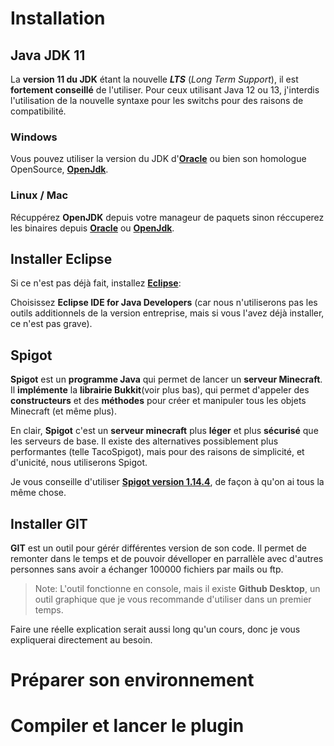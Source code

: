 # Installation

## Java JDK 11

La **version 11 du JDK** étant la nouvelle ***LTS*** (*Long Term Support*), il est **fortement conseillé** de l'utiliser.
Pour ceux utilisant Java 12 ou 13, j'interdis l'utilisation de la nouvelle syntaxe pour les switchs pour des raisons de compatibilité.

### Windows
Vous pouvez utiliser la version du JDK d'**[Oracle](https://www.oracle.com/technetwork/java/javase/downloads/jdk11-downloads-5066655.html)** ou bien son homologue OpenSource, **[OpenJdk](https://download.java.net/openjdk/jdk11/ri/openjdk-11+28_windows-x64_bin.zip)**.

### Linux / Mac
Récuppérez **OpenJDK** depuis votre manageur de paquets sinon réccuperez les binaires depuis **[Oracle](https://www.oracle.com/technetwork/java/javase/downloads/jdk11-downloads-5066655.html)**
ou **[OpenJdk](https://download.java.net/openjdk/jdk11/ri/openjdk-11+28_linux-x64_bin.tar.gz)**.


## Installer Eclipse
Si ce n'est pas déjà fait, installez **[Eclipse](https://www.eclipse.org/downloads/)**:

Choisissez **Eclipse IDE for Java Developers**
(car nous n'utiliserons pas les outils additionnels de la version entreprise,
mais si vous l'avez déjà installer, ce n'est pas grave).


## Spigot
**Spigot** est un **programme Java** qui permet de lancer un **serveur Minecraft**. Il **implémente** la **librairie Bukkit**(voir plus bas), qui permet d'appeler des **constructeurs** et des **méthodes** pour créer et manipuler tous les objets Minecraft (et même plus).


En clair, **Spigot** c'est un **serveur minecraft** plus **léger** et plus **sécurisé** que les serveurs de base. Il existe des alternatives possiblement plus performantes (telle TacoSpigot), mais pour des raisons de simplicité, et d'unicité, nous utiliserons Spigot.
 
Je vous conseille d'utiliser **[Spigot version 1.14.4](https://getbukkit.org/download/spigot)**, de façon à qu'on ai tous la même chose.

## Installer GIT
**GIT** est un outil pour gérér différentes version de son code.
Il permet de remonter dans le temps et de pouvoir dévelloper en parrallèle avec d'autres personnes sans avoir a échanger 100000 fichiers par mails ou ftp.
> Note: L'outil fonctionne en console, mais il existe **Github Desktop**, un outil graphique que je vous recommande d'utiliser dans un premier temps.

Faire une réelle explication serait aussi long qu'un cours, donc je vous expliquerai directement au besoin.

# Préparer son environnement


# Compiler et lancer le plugin

